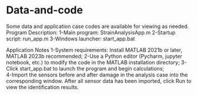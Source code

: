 # Data-and-code
Some data and application case codes are available for viewing as needed.
Program Description:
1-Main program: StrainAnalysisApp.m
2-Startup script: run_app.m 
3-Windows launcher: start_app.bat

Application Notes
1-System requirements: Install MATLAB 2021b or later, MATLAB 2023b recommended;
2-Use a Python editor (Pycharm, jupyter notebook, etc.) to modify the code in the MATLAB installation directory;
3-Click start_app.bat to launch the program and begin calculations;  
4-Import the sensors before and after damage in the analysis case into the corresponding window. After all sensor data has been imported, click Run to view the identification results.
